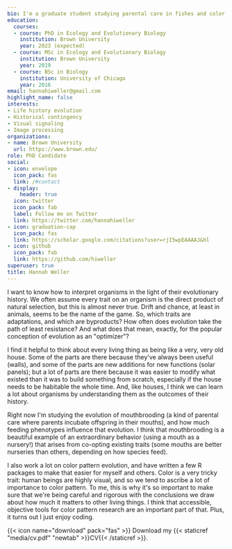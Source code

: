 ```yaml
---
bio: I'm a graduate student studying parental care in fishes and color in beetles.
education:
  courses:
  - course: PhD in Ecology and Evolutionary Biology
    institution: Brown University
    year: 2023 (expected)
  - course: MSc in Ecology and Evolutionary Biology
    institution: Brown University
    year: 2019
  - course: BSc in Biology
    institution: University of Chicago
    year: 2016
email: hannahiweller@gmail.com
highlight_name: false
interests:
- Life history evolution
- Historical contingency
- Visual signaling
- Image processing
organizations:
- name: Brown University
  url: https://www.brown.edu/
role: PhD Candidate
social:
- icon: envelope
  icon_pack: fas
  link: /#contact
- display:
    header: true
  icon: twitter
  icon_pack: fab
  label: Follow me on Twitter
  link: https://twitter.com/hannahiweller
- icon: graduation-cap
  icon_pack: fas
  link: https://scholar.google.com/citations?user=rjI5wpEAAAAJ&hl
- icon: github
  icon_pack: fab
  link: https://github.com/hiweller
superuser: true
title: Hannah Weller
---
```


I want to know how to interpret organisms in the light of their evolutionary history. We often assume every trait on an organism is the direct product of natural selection, but this is almost never true. Drift and chance, at least in animals, seems to be the name of the game. So, which traits are adaptations, and which are byproducts? How often does evolution take the path of least resistance? And what does that mean, exactly, for the popular conception of evolution as an "optimizer"?

I find it helpful to think about every living thing as being like a very, very old house. Some of the parts are there because they've always been useful (walls), and some of the parts are new additions for new functions (solar panels); but a lot of parts are there because it was easier to modify what existed than it was to build something from scratch, especially if the house needs to be habitable the whole time. And, like houses, I think we can learn a lot about organisms by understanding them as the outcomes of their history.

Right now I'm studying the evolution of mouthbrooding (a kind of parental care where parents incubate offspring in their mouths), and how much feeding phenotypes influence that evolution. I think that mouthbrooding is a beautiful example of an extraordinary behavior (using a mouth as a nursery!) that arises from co-opting existing traits (some mouths are better nurseries than others, depending on how species feed).

I also work a lot on color pattern evolution, and have written a few R packages to make that easier for myself and others. Color is a very tricky trait: human beings are highly visual, and so we tend to ascribe a lot of importance to color pattern. To me, this is why it's so important to make sure that we're being careful and rigorous with the conclusions we draw about how much it matters to other living things. I think that accessible, objective tools for color pattern research are an important part of that. Plus, it turns out I just enjoy coding.


{{< icon name="download" pack="fas" >}} Download my {{< staticref "media/cv.pdf" "newtab" >}}CV{{< /staticref >}}.
